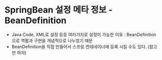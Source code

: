# SpringBean 설정 메타 정보 - BeanDefinition
- Java Code, XML로 설정 등등 여러가지로 설정이 가능한 이유 : BeanDefinition으로 역활과 구현을 개념적으로 나누었기 때문
- BeanDefinition을 직접 만들어서 스프링 컨테네이너에 등록 시킬 수도 있다. (참고만 하자)